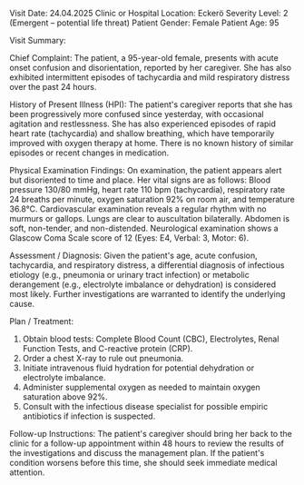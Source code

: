Visit Date: 24.04.2025
Clinic or Hospital Location: Eckerö
Severity Level: 2 (Emergent – potential life threat)
Patient Gender: Female
Patient Age: 95

Visit Summary:

Chief Complaint: The patient, a 95-year-old female, presents with acute onset confusion and disorientation, reported by her caregiver. She has also exhibited intermittent episodes of tachycardia and mild respiratory distress over the past 24 hours.

History of Present Illness (HPI): The patient's caregiver reports that she has been progressively more confused since yesterday, with occasional agitation and restlessness. She has also experienced episodes of rapid heart rate (tachycardia) and shallow breathing, which have temporarily improved with oxygen therapy at home. There is no known history of similar episodes or recent changes in medication.

Physical Examination Findings: On examination, the patient appears alert but disoriented to time and place. Her vital signs are as follows: Blood pressure 130/80 mmHg, heart rate 110 bpm (tachycardia), respiratory rate 24 breaths per minute, oxygen saturation 92% on room air, and temperature 36.8°C. Cardiovascular examination reveals a regular rhythm with no murmurs or gallops. Lungs are clear to auscultation bilaterally. Abdomen is soft, non-tender, and non-distended. Neurological examination shows a Glascow Coma Scale score of 12 (Eyes: E4, Verbal: 3, Motor: 6).

Assessment / Diagnosis: Given the patient's age, acute confusion, tachycardia, and respiratory distress, a differential diagnosis of infectious etiology (e.g., pneumonia or urinary tract infection) or metabolic derangement (e.g., electrolyte imbalance or dehydration) is considered most likely. Further investigations are warranted to identify the underlying cause.

Plan / Treatment:
1. Obtain blood tests: Complete Blood Count (CBC), Electrolytes, Renal Function Tests, and C-reactive protein (CRP).
2. Order a chest X-ray to rule out pneumonia.
3. Initiate intravenous fluid hydration for potential dehydration or electrolyte imbalance.
4. Administer supplemental oxygen as needed to maintain oxygen saturation above 92%.
5. Consult with the infectious disease specialist for possible empiric antibiotics if infection is suspected.

Follow-up Instructions: The patient's caregiver should bring her back to the clinic for a follow-up appointment within 48 hours to review the results of the investigations and discuss the management plan. If the patient's condition worsens before this time, she should seek immediate medical attention.